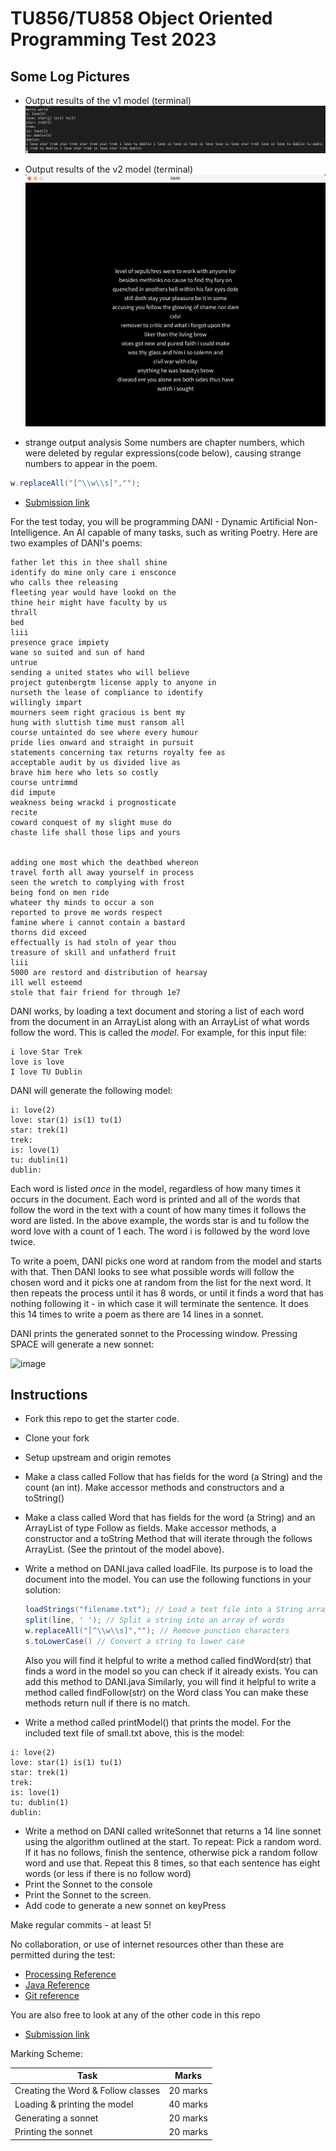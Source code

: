 # TU856/TU858 Object Oriented Programming Test 2023

## Some Log Pictures
- Output results of the v1 model (terminal)
![picutre](images/v1_model.jpg)
- Output results of the v2 model (terminal)
![output_1](images/output_1.jpg)

- strange output analysis
Some numbers are chapter numbers, which were deleted by regular expressions(code below), causing strange numbers to appear in the poem.
```Java
w.replaceAll("[^\\w\\s]","");
```


- [Submission link](https://forms.office.com/Pages/ResponsePage.aspx?id=yxdjdkjpX06M7Nq8ji_V2ou3qmFXqEdGlmiD1Myl3gNURFpXUTdBS1k2QjZHNVhPTDhJTDJENFJIUi4u)

For the test today, you will be programming DANI - Dynamic Artificial Non-Intelligence. An AI capable of many tasks, such as writing Poetry. Here are two examples of DANI's poems:

```
father let this in thee shall shine
identify do mine only care i ensconce
who calls thee releasing
fleeting year would have lookd on the
thine heir might have faculty by us
thrall
bed
liii
presence grace impiety
wane so suited and sun of hand
untrue
sending a united states who will believe
project gutenbergtm license apply to anyone in
nurseth the lease of compliance to identify
willingly impart 
mourners seem right gracious is bent my 
hung with sluttish time must ransom all
course untainted do see where every humour
pride lies onward and straight in pursuit
statements concerning tax returns royalty fee as
acceptable audit by us divided live as
brave him here who lets so costly
course untrimmd
did impute
weakness being wrackd i prognosticate
recite
coward conquest of my slight muse do
chaste life shall those lips and yours


adding one most which the deathbed whereon
travel forth all away yourself in process
seen the wretch to complying with frost
being fond on men ride
whateer thy minds to occur a son
reported to prove me words respect
famine where i cannot contain a bastard
thorns did exceed
effectually is had stoln of year thou
treasure of skill and unfatherd fruit
liii
5000 are restord and distribution of hearsay
ill well esteemd
stole that fair friend for through 1e7

```

DANI works, by loading a text document and storing a list of each word from the document in an ArrayList along with an ArrayList of what words follow the word. This is called the *model*. For example, for this input file:

```
i love Star Trek
love is love
I love TU Dublin 
```

DANI will generate the following model:

```
i: love(2) 
love: star(1) is(1) tu(1) 
star: trek(1)
trek:
is: love(1)
tu: dublin(1)
dublin:
```

Each word is listed *once* in the model, regardless of how many times it occurs in the document. Each word is printed and all of the words that follow the word in the text with a count of how many times it follows the word are listed. In the above example, the words star is and tu follow the word love with a count of 1 each. The word i is followed by the word love twice. 

To write a poem, DANI picks one word at random from the model and starts with that. Then DANI looks to see what possible words will follow the chosen word and it picks one at random from the list for the next word. It then repeats the process until it has 8 words, or until it finds a word that has nothing following it - in which case it will terminate the sentence. It does this 14 times to write a poem as there are 14 lines in a sonnet.

DANI prints the generated sonnet to the Processing window. Pressing SPACE will generate a new sonnet:

![image](images/poem1.png)

## Instructions

- Fork this repo to get the starter code. 
- Clone your fork
- Setup upstream and origin remotes
- Make a class called Follow that has fields for the word (a String) and the count (an int). Make accessor methods and constructors and a toString()
- Make a class called Word that has fields for the word (a String) and an ArrayList of type Follow as fields. Make accessor methods, a constructor and a toString Method that will iterate through the follows ArrayList. (See the printout of the model above).
- Write a method on DANI.java called loadFile. Its purpose is to load the document into the model. You can use the following functions in your solution:


	```Java
	loadStrings("filename.txt"); // Load a text file into a String array
	split(line, ' '); // Split a string into an array of words
	w.replaceAll("[^\\w\\s]",""); // Remove punction characters
	s.toLowerCase() // Convert a string to lower case 
	```
	
	Also you will find it helpful to write a method called findWord(str) that finds a word in the model so you can check if it already exists. You can add this method to DANI.java
	Similarly, you will find it helpful to write a method called findFollow(str) on the Word class
	You can make these methods return null if there is no match.

- Write a method called printModel() that prints the model. For the included text file of small.txt above, this is the model:

```
i: love(2) 
love: star(1) is(1) tu(1) 
star: trek(1)
trek:
is: love(1)
tu: dublin(1)
dublin:
```

- Write a method on DANI called writeSonnet that returns a 14 line sonnet using the algorithm outlined at the start. To repeat: Pick a random word. If it has no follows, finish the sentence, otherwise pick a random follow word and use that. Repeat this 8 times, so that each sentence has eight words (or less if there is no follow word)
- Print the Sonnet to the console 
- Print the Sonnet to the screen.
- Add code to generate a new sonnet on keyPress

Make regular commits - at least 5!

No collaboration, or use of internet resources other than these are permitted during the test:

- [Processing Reference](http://processing.org)
- [Java Reference](https://docs.oracle.com/en/java/)
- [Git reference](https://git-scm.com/docs)

You are also free to look at any of the other code in this repo

- [Submission link](https://forms.office.com/Pages/ResponsePage.aspx?id=yxdjdkjpX06M7Nq8ji_V2ou3qmFXqEdGlmiD1Myl3gNURFpXUTdBS1k2QjZHNVhPTDhJTDJENFJIUi4u)


Marking Scheme:

| Task | Marks |
|------|-------|
| Creating the Word & Follow classes | 20 marks |
| Loading & printing the model | 40 marks |
| Generating a sonnet | 20 marks |
| Printing the sonnet | 20 marks | 